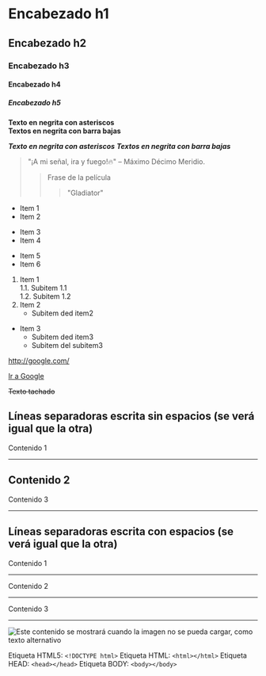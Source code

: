 # Encabezado h1
## Encabezado h2 
### Encabezado h3
#### Encabezado h4
##### Encabezado h5

**Texto en negrita con asteriscos**  
__Textos en negrita con barra bajas__

***Texto en negrita con asteriscos***
___Textos en negrita con barra bajas___

>"¡A mi señal, ira y fuego!🔥" – Máximo Décimo Meridio.
>>Frase de la película
>>> "Gladiator"

- Item 1
- Item 2
* Item 3
* Item 4
+ Item 5
+ Item 6


1. Item 1  
    1.1. Subitem 1.1  
    1.2. Subitem 1.2
2. Item 2
    * Subitem ded item2
* Item 3
    * Subitem ded item3
    * Subitem del subitem3

<http://google.com/>

[Ir a Google](http://www.google.es)

~~Texto tachado~~

## Líneas separadoras escrita sin espacios (se verá igual que la otra)
Contenido 1
*** 
Contenido 2
---
Contenido 3
___
## Líneas separadoras escrita con espacios (se verá igual que la otra)
Contenido 1
* * *
Contenido 2
- - -
Contenido 3
_ _ _

![Este contenido se mostrará cuando la imagen no se pueda cargar, como texto alternativo](https://user-images.githubusercontent.com/32896437/153675215-dff3448c-56bc-4da0-9cf1-6a394fd9c6f8.png "Texto a mostrar cuando nos situamos sobre la imagen. En este caso sería Baile de la película Pulp Fiction")

Etiqueta HTML5: `<!DOCTYPE html>`
Etiqueta HTML: `<html></html>`
Etiqueta HEAD: `<head></head>`
Etiqueta BODY: `<body></body>`